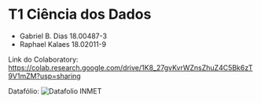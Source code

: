 # T1 Ciência dos Dados
*   Gabriel B. Dias		18.00487-3
*   Raphael Kalaes		18.02011-9


Link do Colaboratory: https://colab.research.google.com/drive/1K8_27gvKvrWZnsZhuZ4C5Bk6zT9V1mZM?usp=sharing

Datafólio:
![Datafolio INMET](https://github.com/GabrielBDias77/cienciadosdados/assets/79618686/5d8e314f-448d-4bd0-bc2a-043a2ae01322)
